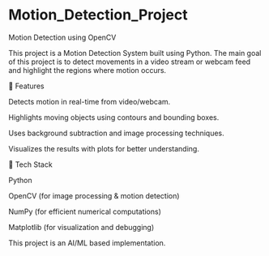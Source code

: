 # Motion_Detection_Project

Motion Detection using OpenCV

This project is a Motion Detection System built using Python.
The main goal of this project is to detect movements in a video stream or webcam feed and highlight the regions where motion occurs.

🔹 Features

Detects motion in real-time from video/webcam.

Highlights moving objects using contours and bounding boxes.

Uses background subtraction and image processing techniques.

Visualizes the results with plots for better understanding.


🔹 Tech Stack

Python

OpenCV (for image processing & motion detection)

NumPy (for efficient numerical computations)

Matplotlib (for visualization and debugging)


This project is an AI/ML based implementation. 
